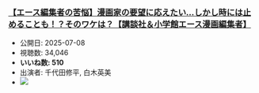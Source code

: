 ### [【エース編集者の苦悩】漫画家の要望に応えたい…しかし時には止めることも！？そのワケは？【講談社＆小学館エース漫画編集者】](https://www.youtube.com/watch?v=IVyCeRYIgbw)
-   公開日: 2025-07-08
-   視聴数: 34,046
-   **いいね数: 510**
-   出演者: 千代田修平, 白木英美
- [![](https://img.youtube.com/vi/IVyCeRYIgbw/hqdefault.jpg)](https://www.youtube.com/watch?v=IVyCeRYIgbw)
